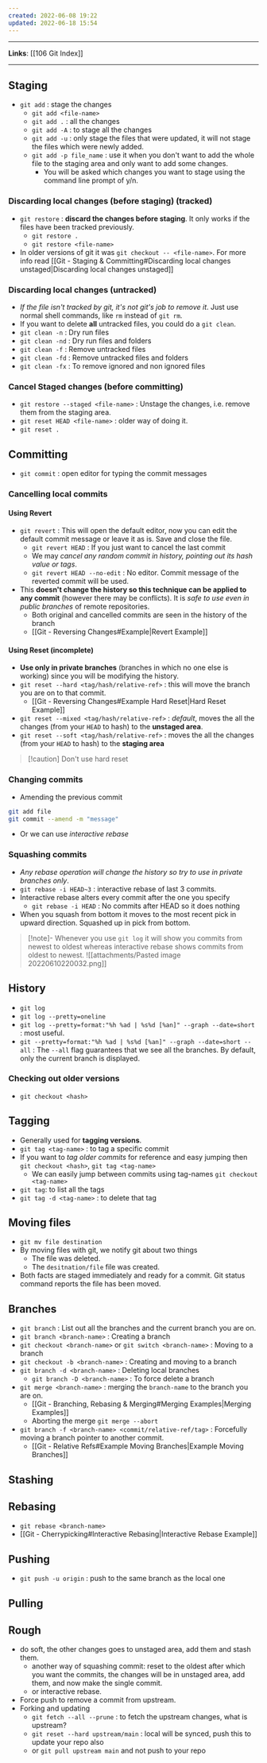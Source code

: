 ```yaml
---
created: 2022-06-08 19:22
updated: 2022-06-18 15:54
---
```

---
**Links**: [[106 Git Index]]

---
## Staging
- `git add` : stage the changes
	- `git add <file-name>`
	- `git add .` : all the changes
	- `git add -A` : to stage all the changes
	- `git add -u` : only stage the files that were updated, it will not stage the files which were newly added.
	- `git add -p file_name` : use it when you don't want to add the whole file to the staging area and only want to add some changes.
		- You will be asked which changes you want to stage using the command line prompt of y/n.

### Discarding local changes (before staging) (tracked)
- `git restore` : **discard the changes before staging**. It only works if the files have been tracked previously.
	- `git restore .`
	- `git restore <file-name>`
- In older versions of git it was `git checkout -- <file-name>`. For more info read [[Git - Staging & Committing#Discarding local changes unstaged|Discarding local changes unstaged]]

### Discarding local changes (untracked)
- *If the file isn't tracked by git, it's not git's job to remove it*. Just use normal shell commands, like `rm` instead of `git rm`.
- If you want to delete **all** untracked files, you could do a `git clean`. 
- `git clean -n` : Dry run files
- `git clean -nd` : Dry run files and folders
- `git clean -f` : Remove untracked files
- `git clean -fd` : Remove untracked files and folders
- `git clean -fx` : To remove ignored and non ignored files

### Cancel Staged changes (before committing)
- `git restore --staged <file-name>` : Unstage the changes, i.e. remove them from the staging area.
- `git reset HEAD <file-name>` : older way of doing it.
- `git reset .`

## Committing
- `git commit` : open editor for typing the commit messages

### Cancelling local commits 
#### Using Revert
- `git revert` : This will open the default editor, now you can edit the default commit message or leave it as is. Save and close the file.
	- `git revert HEAD` : If you just want to cancel the last commit
	- We may *cancel any random commit in history, pointing out its hash value or tags*.
	- `git revert HEAD --no-edit` : No editor. Commit message of the reverted commit will be used.
- This **doesn't change the history so this technique can be applied to any commit** (however there may be conflicts). It is *safe to use even in public branches* of remote repositories.
	- Both original and cancelled commits are seen in the history of the branch
	- [[Git - Reversing Changes#Example|Revert Example]]

#### Using Reset (incomplete)
- **Use only in private branches** (branches in which no one else is working) since you will be modifying the history.
- `git reset --hard <tag/hash/relative-ref>` : this will move the branch you are on to that commit.
	- [[Git - Reversing Changes#Example Hard Reset|Hard Reset Example]]
- `git reset --mixed <tag/hash/relative-ref>` : *default*, moves the all the changes (from your `HEAD` to hash) to the **unstaged area**.
- `git reset --soft <tag/hash/relative-ref>` : moves the all the changes (from your `HEAD` to hash) to the **staging area**

> [!caution] Don't use hard reset

### Changing commits
- Amending the previous commit
```bash
git add file
git commit --amend -m "message"
```
- Or we can use *interactive rebase*

### Squashing commits
- *Any rebase operation will change the history so try to use in private branches only*.
- `git rebase -i HEAD~3` : interactive rebase of last 3 commits.
- Interactive rebase alters every commit after the one you specify
	- `git rebase -i HEAD` : No commits after HEAD so it does nothing
- When you squash from bottom it moves to the most recent pick in upward direction. Squashed up in pick from bottom.

> [!note]- Whenever you use `git log` it will show you commits from newest to oldest whereas interactive rebase shows commits from oldest to newest.
> ![[attachments/Pasted image 20220610220032.png]]

## History
- `git log`
- `git log --pretty=oneline`
- `git log --pretty=format:"%h %ad | %s%d [%an]" --graph --date=short` : most useful.
- `git --pretty=format:"%h %ad | %s%d [%an]" --graph --date=short --all` : The `--all` flag guarantees that we see all the branches. By default, only the current branch is displayed.

### Checking out older versions
- `git checkout <hash>`

## Tagging
- Generally used for **tagging versions**.
- `git tag <tag-name>` : to tag a specific commit
- If you want to *tag older commits* for reference and easy jumping then `git checkout <hash>`, `git tag <tag-name>`
	- We can easily jump between commits using tag-names `git checkout <tag-name>`
- `git tag`: to list all the tags
- `git tag -d <tag-name>` : to delete that tag

## Moving files
- `git mv file destination`
- By moving files with git, we notify git about two things
	- The file was deleted.
	- The `desitnation/file` file was created.
- Both facts are staged immediately and ready for a commit. Git status command reports the file has been moved.

## Branches
- `git branch` : List out all the branches and the current branch you are on.
- `git branch <branch-name>` : Creating a branch
- `git checkout <branch-name>` or `git switch <branch-name>` : Moving to a branch
- `git checkout -b <branch-name>` : Creating and moving to a branch
- `git branch -d <branch-name>` : Deleting local branches
	- `git branch -D <branch-name>` : To force delete a branch
- `git merge <branch-name>` : merging the `branch-name` to the branch you are on.
	- [[Git - Branching, Rebasing & Merging#Merging Examples|Merging Examples]]
	- Aborting the merge `git merge --abort`
- `git branch -f <branch-name> <commit/relative-ref/tag>` : Forcefully moving a branch pointer to another commit.
	- [[Git - Relative Refs#Example Moving Branches|Example Moving Branches]]

## Stashing

## Rebasing
- `git rebase <branch-name>`
- [[Git - Cherrypicking#Interactive Rebasing|Interactive Rebase Example]]

## Pushing
- `git push -u origin` : push to the same branch as the local one

## Pulling

## Rough

- do soft, the other changes goes to unstaged area, add them and stash them.
	- another way of squashing commit: reset to the oldest after which you want the commits, the changes will be in unstaged area, add them, and now make the single commit.
	- or interactive rebase.
- Force push to remove a commit from upstream.
- Forking and updating
	- `git fetch --all --prune` : to fetch the upstream changes, what is upstream?
	- `git reset --hard upstream/main` : local will be synced, push this to update your repo also
	- or `git pull upstream main` and not push to your repo